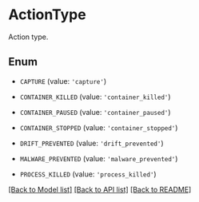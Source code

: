 # ActionType

Action type.

## Enum

* `CAPTURE` (value: `'capture'`)

* `CONTAINER_KILLED` (value: `'container_killed'`)

* `CONTAINER_PAUSED` (value: `'container_paused'`)

* `CONTAINER_STOPPED` (value: `'container_stopped'`)

* `DRIFT_PREVENTED` (value: `'drift_prevented'`)

* `MALWARE_PREVENTED` (value: `'malware_prevented'`)

* `PROCESS_KILLED` (value: `'process_killed'`)

[[Back to Model list]](../README.md#documentation-for-models) [[Back to API list]](../README.md#documentation-for-api-endpoints) [[Back to README]](../README.md)



